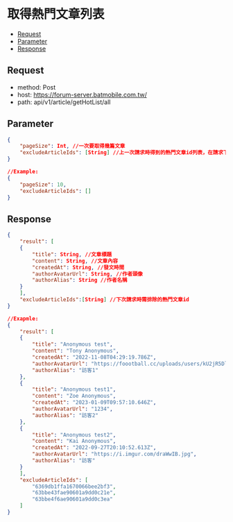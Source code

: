 取得熱門文章列表
==============
*   [Request](#request)
*   [Parameter](#parameter)
*   [Response](#response)

<h2 id="request">Request</h2>

*   method: Post
*   host: https://forum-server.batmobile.com.tw/
*   path: api/v1/article/getHotList/all

<h2 id="parameter">Parameter</h2>

```json
{
	"pageSize": Int, //一次要取得幾篇文章
	"excludeArticleIds": [String] //上一次請求時得到的熱門文章id列表，在請求下一批熱門文章時用來排除已經查詢過的熱門文章。 ex.第一次請求時帶空陣列[]因為還沒有前一次的請求，Api回傳了"excludeArticleIds": ["a", "b", "c"]，第二次需要加載更多文章時需帶入"excludeArticleIds": ["a", "b", "c"]
}

//Example:
{
	"pageSize": 10,
	"excludeArticleIds": []
}
```

<h2 id="response">Response</h2>

```json
{
    "result": [
	{
	    "title": String, //文章標題
	    "content": String, //文章內容
	    "createdAt": String, //發文時間
	    "authorAvatarUrl": String, //作者頭像
	    "authorAlias": String //作者名稱
	}
    ],
    "excludeArticleIds":[String] //下次請求時需排除的熱門文章id
}

//Exapmle:
{
    "result": [
	{
	    "title": "Anonymous test",
	    "content": "Tony Anonymous",
	    "createdAt": "2022-11-08T04:29:19.786Z",
	    "authorAvatarUrl": "https://foootball.cc/uploads/users/kU2jR5Dllh.png",
	    "authorAlias": "訪客1"
	},
	{
	    "title": "Anonymous test1",
	    "content": "Zoe Anonymous",
	    "createdAt": "2023-01-09T09:57:10.646Z",
	    "authorAvatarUrl": "1234",
	    "authorAlias": "訪客2"
	},
	{
	    "title": "Anonymous test2",
	    "content": "Kai Anonymous",
	    "createdAt": "2022-09-27T20:10:52.613Z",
	    "authorAvatarUrl": "https://i.imgur.com/draWwIB.jpg",
	    "authorAlias": "訪客"
	}
    ],
    "excludeArticleIds": [
	    "6369db1ffa1670066bee2bf3",
	    "63bbe43fae90601a9dd0c21e",
	    "63bbe4f6ae90601a9dd0c3ea"
    ]
}
```

